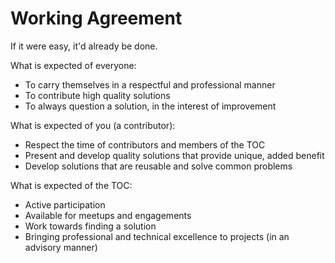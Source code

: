 # Working Agreement

If it were easy, it'd already be done.

What is expected of everyone:

- To carry themselves in a respectful and professional manner
- To contribute high quality solutions
- To always question a solution, in the interest of improvement

What is expected of you (a contributor):

- Respect the time of contributors and members of the TOC
- Present and develop quality solutions that provide unique, added benefit
- Develop solutions that are reusable and solve common problems

What is expected of the TOC:

- Active participation
- Available for meetups and engagements
- Work towards finding a solution
- Bringing professional and technical excellence to projects (in an advisory manner)
